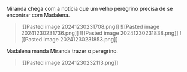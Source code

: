Miranda chega com a notícia que um velho peregrino precisa de se encontrar com Madalena.
>![[Pasted image 20241230231708.png]]
>![[Pasted image 20241230231736.png]]
>![[Pasted image 20241230231838.png]]
>![[Pasted image 20241230231853.png]]

Madalena manda Miranda trazer o peregrino.
>![[Pasted image 20241230232113.png]]

